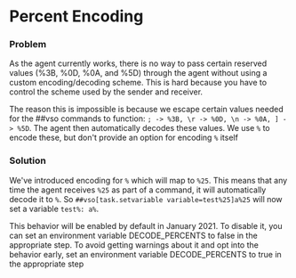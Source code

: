 # Percent Encoding

### Problem

As the agent currently works, there is no way to pass certain reserved values (%3B, %0D, %0A, and %5D) through the agent without using a custom encoding/decoding scheme. This is hard because you have to control the scheme used by the sender and receiver.

The reason this is impossible is because we escape certain values needed for the ##vso commands to function: `; -> %3B, \r -> %0D, \n -> %0A, ] -> %5D`. The agent then automatically decodes these values. We use `%` to encode these, but don't provide an option for encoding `%` itself

### Solution

We've introduced encoding for `%` which will map to `%25`. This means that any time the agent receives `%25` as part of a command, it will automatically decode it to `%`. So `##vso[task.setvariable variable=test%25]a%25` will now set a variable `test%: a%`.

This behavior will be enabled by default in January 2021. To disable it, you can set an environment variable DECODE_PERCENTS to false in the appropriate step. To avoid getting warnings about it and opt into the behavior early, set an environment variable DECODE_PERCENTS to true in the appropriate step